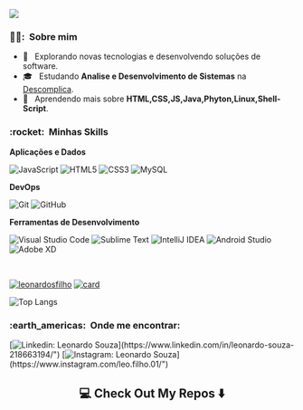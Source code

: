 ![](https://komarev.com/ghpvc/?username=leonardosfilho&color=006bed)

<h3> 👱‍♂️: &nbsp;Sobre mim </h3>

- 🤔 &nbsp; Explorando novas tecnologias e desenvolvendo soluções de software.
- 🎓 &nbsp; Estudando **Analise e Desenvolvimento de Sistemas** na <a href="https://www.uninassau.edu.br](https://descomplica.com.br/">Descomplica</a>.
- 🌱 &nbsp; Aprendendo mais sobre **HTML,CSS,JS,Java,Phyton,Linux,Shell-Script**.

<h3> :rocket: &nbsp;Minhas Skills </h3>

**Aplicações e Dados**

  
 
  ![JavaScript](https://img.shields.io/badge/javascript-%23323330.svg?style=for-the-badge&logo=javascript&logoColor=%23F7DF1E)
  ![HTML5](https://img.shields.io/badge/html5-%23E34F26.svg?style=for-the-badge&logo=html5&logoColor=white)
  ![CSS3](https://img.shields.io/badge/css3-%231572B6.svg?style=for-the-badge&logo=css3&logoColor=white)
  ![MySQL](https://img.shields.io/badge/mysql-%2300f.svg?style=for-the-badge&logo=mysql&logoColor=white)




**DevOps**

  ![Git](https://img.shields.io/badge/git-%23F05033.svg?style=for-the-badge&logo=git&logoColor=white)
  ![GitHub](https://img.shields.io/badge/github-%23121011.svg?style=for-the-badge&logo=github&logoColor=white)


**Ferramentas de Desenvolvimento**

  ![Visual Studio Code](https://img.shields.io/badge/Visual%20Studio%20Code-0078d7.svg?style=for-the-badge&logo=visual-studio-code&logoColor=white)
  ![Sublime Text](https://img.shields.io/badge/sublime_text-%23575757.svg?style=for-the-badge&logo=sublime-text&logoColor=important)
  ![IntelliJ IDEA](https://img.shields.io/badge/IntelliJIDEA-000000.svg?style=for-the-badge&logo=intellij-idea&logoColor=white)
  ![Android Studio](https://img.shields.io/badge/Android%20Studio-3DDC84.svg?style=for-the-badge&logo=android-studio&logoColor=white)
  ![Adobe XD](https://img.shields.io/badge/Adobe%20XD-470137?style=for-the-badge&logo=Adobe%20XD&logoColor=#FF61F6)

<br/>


[![leonardosfilho ](https://github-readme-stats.vercel.app/api/top-langs/?username=leonardosfilho&hide=html&layout=compact=true&theme=radical)](https://github.com/leonardosfilho/)
[![card](https://github-readme-stats.vercel.app/api?username=leonardosfilho&theme=radical)](https://github.com/leonardosfilho/)

<p align="left">
 
![Top Langs](https://github-readme-stats.vercel.app/api/top-langs/?username=anuraghazra&hide_progress=true)

 <h3> :earth_americas: &nbsp;Onde me encontrar: </h3> 

 [![Linkedin: Leonardo Souza](https://img.shields.io/badge/-Linkedin-blue?style=flat-square&logo=Linkedin&logoColor=white&link=https://www.linkedin.com/in/leonardo-souza-218663194/")](https://www.linkedin.com/in/leonardo-souza-218663194/")
 [![Instagram: Leonardo Souza](https://img.shields.io/badge/-Instagram-DF0174?style=flat-square&labelColor=DF0174&logo=instagram&logoColor=white&link=https://www.instagram.com/leo.filho.01/")](https://www.instagram.com/leo.filho.01/")
 
 
 <h2  align="center">💻 Check Out My Repos ⬇️ </h2>
